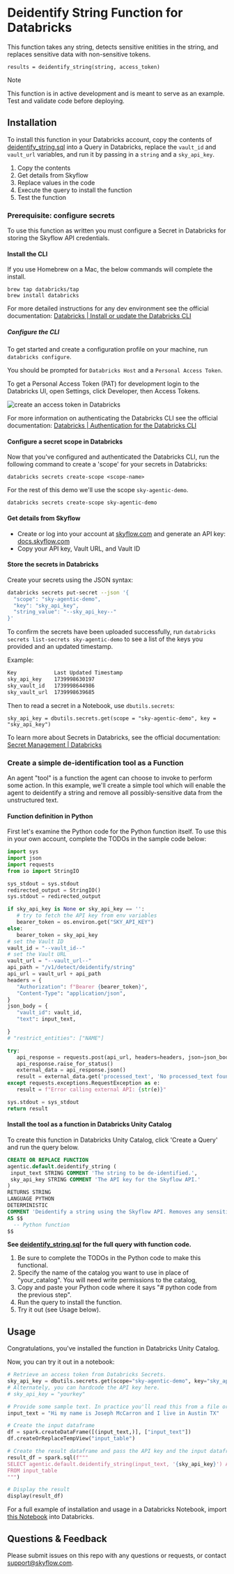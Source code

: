 # Deidentify String Function for Databricks

This function takes any string, detects sensitive enitities in the string, and replaces sensitive data with non-sensitive tokens.

```
results = deidentify_string(string, access_token)
```

> [!NOTE]
> This function is in active development and is meant to serve as an example. Test and validate code before deploying.

## Installation

To install this function in your Databricks account, copy the contents of [deidentify_string.sql](/deidentify_string/deidentify_string.sql) into a Query in Databricks, replace the `vault_id` and `vault_url` variables, and run it by passing in a `string` and a `sky_api_key`.

1. Copy the contents
2. Get details from Skyflow
3. Replace values in the code
4. Execute the query to install the function
5. Test the function

### Prerequisite: configure secrets

To use this function as written you must configure a Secret in Databricks for storing the Skyflow API credentials.

#### Install the CLI

If you use Homebrew on a Mac, the below commands will complete the install.

```
brew tap databricks/tap
brew install databricks
```

For more detailed instructions for any dev environment see the official documentation: [Databricks | Install or update the Databricks CLI](https://docs.databricks.com/aws/en/dev-tools/cli/install)

##### Configure the CLI

To get started and create a configuration profile on your machine, run `databricks configure`.

You should be prompted for `Databricks Host` and a `Personal Access Token`. 

To get a Personal Access Token (PAT) for development login to the Databricks UI, open Settings, click Developer, then Access Tokens.

![create an access token in Databricks](/assets/access_tokens_ui.png)

For more information on authenticating the Databricks CLI see the official documentation: [Databricks | Authentication for the Databricks CLI](https://docs.databricks.com/aws/en/dev-tools/cli/authentication)

#### Configure a secret scope in Databricks

Now that you've configured and authenticated the Databricks CLI, run the following command to create a 'scope' for your secrets in Databricks: 

`databricks secrets create-scope <scope-name>`

For the rest of this demo we'll use the scope `sky-agentic-demo`.

`databricks secrets create-scope sky-agentic-demo`

#### Get details from Skyflow

- Create or log into your account at [skyflow.com](https://skyflow.com) and generate an API key: [docs.skyflow.com](https://docs.skyflow.com/api-authentication/)
- Copy your API key, Vault URL, and Vault ID


#### Store the secrets in Databricks

Create your secrets using the JSON syntax:

```sh
databricks secrets put-secret --json '{
  "scope": "sky-agentic-demo",
  "key": "sky_api_key",
  "string_value": "--sky_api_key--"
}'
```

To confirm the secrets have been uploaded successfully, run `databricks secrets list-secrets sky-agentic-demo` to see a list of the keys you provided and an updated timestamp.

Example:

```sh
Key            Last Updated Timestamp
sky_api_key    1739998630197
sky_vault_id   1739998644986
sky_vault_url  1739998639685
```

Then to read a secret in a Notebook, use `dbutils.secrets`:

`sky_api_key = dbutils.secrets.get(scope = "sky-agentic-demo", key = "sky_api_key")`

To learn more about Secrets in Databricks, see the official documentation: [Secret Management | Databricks](https://docs.databricks.com/aws/en/security/secrets)

### Create a simple de-identification tool as a Function

An agent "tool" is a function the agent can choose to invoke to perform some action. In this example, we'll create a simple tool which will enable the agent to deidentify a string and remove all possibly-sensitive data from the unstructured text.

#### Function definition in Python

First let's examine the Python code for the Python function itself. To use this in your own account, complete the TODOs in the sample code below:

```py
import sys
import json
import requests
from io import StringIO

sys_stdout = sys.stdout
redirected_output = StringIO()
sys.stdout = redirected_output

if sky_api_key is None or sky_api_key == '':
   # try to fetch the API key from env variables
   bearer_token = os.environ.get("SKY_API_KEY")
else:
   bearer_token = sky_api_key
# set the Vault ID
vault_id = "--vault_id--"
# set the Vault URL
vault_url = "--vault_url--"
api_path = "/v1/detect/deidentify/string"
api_url = vault_url + api_path
headers = {
   "Authorization": f"Bearer {bearer_token}",
   "Content-Type": "application/json",
}
json_body = {
   "vault_id": vault_id,
   "text": input_text,

}
# "restrict_entities": ["NAME"]

try:
   api_response = requests.post(api_url, headers=headers, json=json_body)
   api_response.raise_for_status()
   external_data = api_response.json()
   result = external_data.get('processed_text', 'No processed_text found')
except requests.exceptions.RequestException as e:
   result = f"Error calling external API: {str(e)}"

sys.stdout = sys_stdout
return result
```

#### Install the tool as a function in Databricks Unity Catalog

To create this function in Databricks Unity Catalog, click 'Create a Query' and run the query below. 

```sql
CREATE OR REPLACE FUNCTION
agentic.default.deidentify_string (
 input_text STRING COMMENT 'The string to be de-identified.',
 sky_api_key STRING COMMENT 'The API key for the Skyflow API.'
)
RETURNS STRING
LANGUAGE PYTHON
DETERMINISTIC
COMMENT 'Deidentify a string using the Skyflow API. Removes any sensitive data from the string and returns a safe string with placeholders in place of sensitive data tokens.'
AS $$
  -- Python function
$$
```

**See [deidentify_string.sql](/deidentify_string/deidentify_string.sql) for the full query with function code.**

1. Be sure to complete the TODOs in the Python code to make this functional. 
2. Specify the name of the catalog you want to use in place of "your_catalog". You will need write permissions to the catalog, 
3. Copy and paste your Python code where it says "# python code from the previous step".
4. Run the query to install the function.
5. Try it out (see Usage below).

## Usage

Congratulations, you've installed the function in Databricks Unity Catalog.

Now, you can try it out in a notebook:

```py
# Retrieve an access token from Databricks Secrets.
sky_api_key = dbutils.secrets.get(scope="sky-agentic-demo", key="sky_api_key")
# Alternately, you can hardcode the API key here.
# sky_api_key = "yourkey"

# Provide some sample text. In practice you'll read this from a file or table.
input_text = "Hi my name is Joseph McCarron and I live in Austin TX"

# Create the input dataframe
df = spark.createDataFrame([(input_text,)], ["input_text"])
df.createOrReplaceTempView("input_table")

# Create the result dataframe and pass the API key and the input dataframe
result_df = spark.sql(f"""
SELECT agentic.default.deidentify_string(input_text, '{sky_api_key}') AS deidentified_text
FROM input_table
""")

# Display the result
display(result_df)
```

For a full example of installation and usage in a Databricks Notebook, import [this Notebook](/deidentify_string/deidentify_string.ipynb) into Databricks.

## Questions & Feedback

Please submit issues on this repo with any questions or requests, or contact support@skyflow.com.